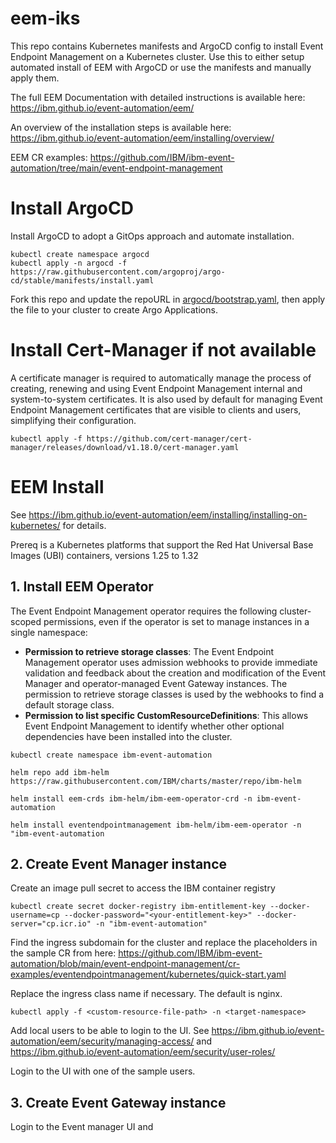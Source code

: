 # eem-iks

This repo contains Kubernetes manifests and ArgoCD config to install Event Endpoint Management on a Kubernetes cluster. Use this to either setup automated install of EEM with ArgoCD or use the manifests and manually apply them.

The full EEM Documentation with detailed instructions is available here: https://ibm.github.io/event-automation/eem/

An overview of the installation steps is available here: https://ibm.github.io/event-automation/eem/installing/overview/

EEM CR examples: https://github.com/IBM/ibm-event-automation/tree/main/event-endpoint-management

# Install ArgoCD

Install ArgoCD to adopt a GitOps approach and automate installation.  

```
kubectl create namespace argocd
kubectl apply -n argocd -f https://raw.githubusercontent.com/argoproj/argo-cd/stable/manifests/install.yaml
```

Fork this repo and update the repoURL in [argocd/bootstrap.yaml](./argocd/bootstrap.yaml), then apply the file to your cluster to create Argo Applications.

# Install Cert-Manager if not available

A certificate manager is required to automatically manage the process of creating, renewing and using Event Endpoint Management internal and system-to-system certificates. It is also used by default for managing Event Endpoint Management certificates that are visible to clients and users, simplifying their configuration.

`kubectl apply -f https://github.com/cert-manager/cert-manager/releases/download/v1.18.0/cert-manager.yaml`

# EEM Install

See https://ibm.github.io/event-automation/eem/installing/installing-on-kubernetes/ for details.

Prereq is a Kubernetes platforms that support the Red Hat Universal Base Images (UBI) containers, versions 1.25 to 1.32

## 1. Install EEM Operator

The Event Endpoint Management operator requires the following cluster-scoped permissions, even if the operator is set to manage instances in a single namespace:

- **Permission to retrieve storage classes**: The Event Endpoint Management operator uses admission webhooks to provide immediate validation and feedback about the creation and modification of the Event Manager and operator-managed Event Gateway instances. The permission to retrieve storage classes is used by the webhooks to find a default storage class.
- **Permission to list specific CustomResourceDefinitions**: This allows Event Endpoint Management to identify whether other optional dependencies have been installed into the cluster.

`kubectl create namespace ibm-event-automation`

`helm repo add ibm-helm https://raw.githubusercontent.com/IBM/charts/master/repo/ibm-helm`

`helm install eem-crds ibm-helm/ibm-eem-operator-crd -n ibm-event-automation`

`helm install eventendpointmanagement ibm-helm/ibm-eem-operator -n "ibm-event-automation`

## 2. Create Event Manager instance

Create an image pull secret to access the IBM container registry

`kubectl create secret docker-registry ibm-entitlement-key --docker-username=cp --docker-password="<your-entitlement-key>" --docker-server="cp.icr.io" -n "ibm-event-automation"`

Find the ingress subdomain for the cluster and replace the placeholders in the sample CR from here: https://github.com/IBM/ibm-event-automation/blob/main/event-endpoint-management/cr-examples/eventendpointmanagement/kubernetes/quick-start.yaml

Replace the ingress class name if necessary. The default is nginx.

`kubectl apply -f <custom-resource-file-path> -n <target-namespace>`

Add local users to be able to login to the UI. See https://ibm.github.io/event-automation/eem/security/managing-access/ and https://ibm.github.io/event-automation/eem/security/user-roles/

Login to the UI with one of the sample users.

## 3. Create Event Gateway instance

Login to the Event manager UI and 

